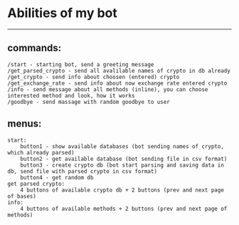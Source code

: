 # Abilities of my bot
____
## commands:
    /start - starting bot, send a greeting message
    /get_parsed_crypto - send all avalilable names of crypto in db already
    /get_crypto - send info about choosen (entered) crypto
    /get_exchange_rate - send info about now exchange rate entered crypto
    /info - send message about all methods (inline), you can choose interested method and look, how it works
    /goodbye - send massage with random goodbye to user

## menus:
    start:
        button1 - show available databases (bot sending names of crypto, which already parsed)
        button2 - get available database (bot sending file in csv format)
        button3 - create crypto db (bot start parsing and saving data in db, send file with parsed crypto in csv format)
        button4 - get random db
    get parsed crypto:
        4 buttons of available crypto db + 2 buttons (prev and next page of bases)
    info:
        4 buttons of available methods + 2 buttons (prev and next page of methods)